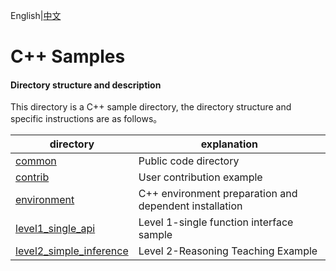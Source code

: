 English|[中文](README_CN.md)

# C++ Samples

#### Directory structure and description  
 
This directory is a C++ sample directory, the directory structure and specific instructions are as follows。    

| directory  | explanation  |
|---|---|
| [common](./common)  | Public code directory  |
| [contrib](./contrib)  | User contribution example  |
| [environment](./environment)  | C++ environment preparation and dependent installation  |
| [level1_single_api](./level1_single_api)  | Level 1-single function interface sample  |
| [level2_simple_inference](./level2_simple_inference)  | Level 2-Reasoning Teaching Example  |
